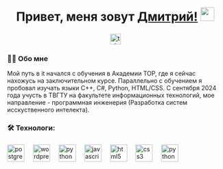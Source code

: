 <h1 align="center">Привет, меня зовут <a href="https://daniilshat.ru/" target="_blank">Дмитрий!</a> 
<img src="https://github.com/blackcater/blackcater/raw/main/images/Hi.gif" height="32"/></h1>

###

<div align="center">
  <a href="https://t.me/levkin_still" target="_blank">
    <img src="https://img.shields.io/static/v1?message=Telegram&logo=telegram&label=&color=2CA5E0&logoColor=white&labelColor=&style=for-the-badge" height="25" alt="telegram logo"  />
  </a>
</div>

###

<h3 align="left">👩‍💻  Обо мне</h3>

<p align="left">Мой путь в it начался с обучения в Академии TOP, где я сейчас нахожусь на заключительном курсе. Параллельно с обучением я пробовал изучать языки C++, C#, Python, HTML/CSS. С сентября 2024 года учусть в ТВГТУ на факультете информационных технологий, мое направление - программная инженерия (Разработка систем исскуственного интелекта).</p>

###

<h3 align="left">🛠 Технологи:</h3>

###

<div align="left">
  <img src="https://skillicons.dev/icons?i=cs" height="40" alt="postgresql logo"  />
  <img width="12" />
  <img src="https://skillicons.dev/icons?i=cpp" height="40" alt="wordpress logo"  />
  <img width="12" />
  <img src="https://skillicons.dev/icons?i=py" height="40" alt="python logo"  />
  <img width="12" />
  <img src="https://cdn.jsdelivr.net/gh/devicons/devicon/icons/javascript/javascript-original.svg" height="40" alt="javascript logo"  />
  <img width="12" />
  <img src="https://cdn.jsdelivr.net/gh/devicons/devicon/icons/html5/html5-original.svg" height="40" alt="html5 logo"  />
  <img width="12" />
  <img src="https://cdn.jsdelivr.net/gh/devicons/devicon/icons/css3/css3-original.svg" height="40" alt="css3 logo"  />
  <img width="12" />
  <img src="https://skillicons.dev/icons?i=dotnet" height="40" alt="python logo"  />
  <img width="12" />
  
</div>

###
